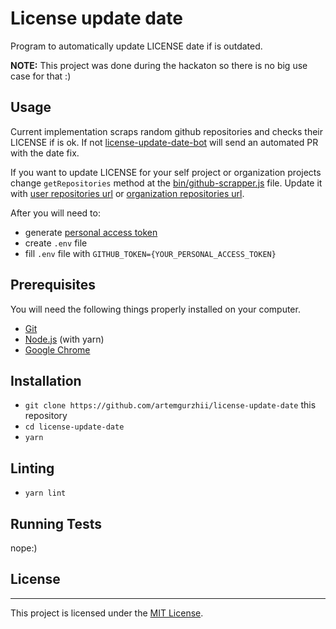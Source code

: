 # License update date
Program to automatically update LICENSE date if is outdated.

**NOTE:** This project was done during the hackaton so there is no big use case for that :)

## Usage
Current implementation scraps random github repositories and checks their LICENSE if is ok.
If not [license-update-date-bot](https://github.com/license-update-date-bot) will send an automated PR with the date fix.

If you want to update LICENSE for your self project or organization projects change `getRepositories` method at the  [bin/github-scrapper.js](https://github.com/artemgurzhii/license-update-date/blob/master/bin/github-scrapper.js#L35) file. Update it with [user repositories url](https://developer.github.com/v3/repos/#list-user-repositories) or [organization repositories url](https://developer.github.com/v3/repos/#list-organization-repositories).

After you will need to: 
  - generate [personal access token](https://github.com/settings/tokens)
  - create `.env` file
  - fill `.env` file with `GITHUB_TOKEN={YOUR_PERSONAL_ACCESS_TOKEN}`

## Prerequisites

You will need the following things properly installed on your computer.

* [Git](https://git-scm.com/)
* [Node.js](https://nodejs.org/) (with yarn)
* [Google Chrome](https://google.com/chrome/)

## Installation

* `git clone https://github.com/artemgurzhii/license-update-date` this repository
* `cd license-update-date`
* `yarn`

## Linting

* `yarn lint`

## Running Tests

nope:)

## License
------------------------------------------------------------------------------

This project is licensed under the [MIT License](LICENSE).
